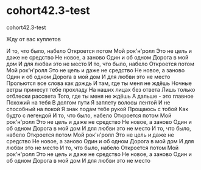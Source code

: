 # cohort42.3-test
cohort42.3-test

Жду от вас куплетов

И то, что было, набело
Откроется потом
Мой рок'н'ролл
Это не цель и даже не средство
Не новое, а заново
Один и об одном
Дорога в мой дом
И для любви это не место
И то, что было, набело
Откроется потом
Мой рок'н'ролл
Это не цель и даже не средство
Не новое, а заново
Один и об одном
Дорога в мой дом
И для любви это не место
Прольются все слова как дождь
И там, где ты меня не ждёшь
Ночные ветры принесут тебе прохладу
На наших лицах без ответа
Лишь только отблески рассвета
Того, где ты меня не ждёшь
А дальше - это главное
Похожий на тебя
В долгом пути
Я заплету волосы лентой
И не способный на покой
Я знак подам тебе рукой
Прощаюсь с тобой
Как будто с легендой
И то, что было, набело
Откроется потом
Мой рок'н'ролл
Это не цель и даже не средство
Не новое, а заново
Один и об одном
Дорога в мой дом
И для любви это не место
И то, что было, набело
Откроется потом
Мой рок'н'ролл
Это не цель и даже не средство
Не новое, а заново
Один и об одном
Дорога в мой дом
И для любви это не место
И то, что было, набело
Откроется потом
Мой рок'н'ролл
Это не цель и даже не средство
Не новое, а заново
Один и об одном
Дорога в мой дом
И для любви это не место

